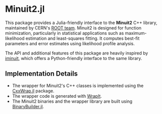# Minuit2.jl  

This package provides a Julia-friendly interface to the **Minuit2** C++ library, maintained by CERN's [ROOT team](https://root.cern.ch). Minuit2 is designed for function minimization, particularly in statistical applications such as maximum-likelihood estimation and least-squares fitting. It computes best-fit parameters and error estimates using likelihood profile analysis.  

The API and additional features of this package are heavily inspired by [iminuit](https://github.dev/scikit-hep/iminuit), which offers a Python-friendly interface to the same library.  

## Implementation Details  

- The wrapper for Minuit2's C++ classes is implemented using the [CxxWrap.jl](https://github.com/JuliaInterop/CxxWrap.jl) package.  
- The wrapper code is generated with [WrapIt](https://github.com/grasph/wrapit).  
- The Minuit2 binaries and the wrapper library are built using [BinaryBuilder.jl](https://github.com/JuliaPackaging/Yggdrasil/tree/master/M/Minuit2).  
